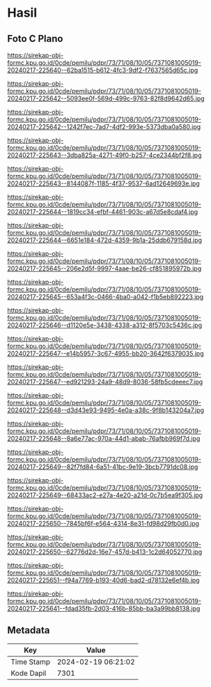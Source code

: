 # Hasil

## Foto C Plano

https://sirekap-obj-formc.kpu.go.id/0cde/pemilu/pdpr/73/71/08/10/05/7371081005019-20240217-225640--62ba1515-b612-4fc3-9df2-f7637565d65c.jpg

https://sirekap-obj-formc.kpu.go.id/0cde/pemilu/pdpr/73/71/08/10/05/7371081005019-20240217-225642--5093ee0f-569d-499c-9763-82f8d9642d65.jpg

https://sirekap-obj-formc.kpu.go.id/0cde/pemilu/pdpr/73/71/08/10/05/7371081005019-20240217-225642--1242f7ec-7ad7-4df2-993e-5373dba0a580.jpg

https://sirekap-obj-formc.kpu.go.id/0cde/pemilu/pdpr/73/71/08/10/05/7371081005019-20240217-225643--3dba825a-4271-49f0-b257-4ce2344bf2f8.jpg

https://sirekap-obj-formc.kpu.go.id/0cde/pemilu/pdpr/73/71/08/10/05/7371081005019-20240217-225643--8144087f-1185-4f37-9537-6ad12649693e.jpg

https://sirekap-obj-formc.kpu.go.id/0cde/pemilu/pdpr/73/71/08/10/05/7371081005019-20240217-225644--1819cc34-efbf-4461-903c-a67d5e8cdaf4.jpg

https://sirekap-obj-formc.kpu.go.id/0cde/pemilu/pdpr/73/71/08/10/05/7371081005019-20240217-225644--6651e184-472d-4359-9b1a-25ddb679158d.jpg

https://sirekap-obj-formc.kpu.go.id/0cde/pemilu/pdpr/73/71/08/10/05/7371081005019-20240217-225645--206e2d5f-9997-4aae-be26-cf851895972b.jpg

https://sirekap-obj-formc.kpu.go.id/0cde/pemilu/pdpr/73/71/08/10/05/7371081005019-20240217-225645--653a4f3c-0466-4ba0-a042-f1b5eb892223.jpg

https://sirekap-obj-formc.kpu.go.id/0cde/pemilu/pdpr/73/71/08/10/05/7371081005019-20240217-225646--d1120e5e-3438-4338-a312-8f5703c5436c.jpg

https://sirekap-obj-formc.kpu.go.id/0cde/pemilu/pdpr/73/71/08/10/05/7371081005019-20240217-225647--e14b5957-3c67-4955-bb20-3642f6379035.jpg

https://sirekap-obj-formc.kpu.go.id/0cde/pemilu/pdpr/73/71/08/10/05/7371081005019-20240217-225647--ed921293-24a9-48d9-8036-58fb5cdeeec7.jpg

https://sirekap-obj-formc.kpu.go.id/0cde/pemilu/pdpr/73/71/08/10/05/7371081005019-20240217-225648--d3d43e93-9495-4e0a-a38c-9f8b143204a7.jpg

https://sirekap-obj-formc.kpu.go.id/0cde/pemilu/pdpr/73/71/08/10/05/7371081005019-20240217-225648--8a6e77ac-970a-44d1-abab-76afbb969f7d.jpg

https://sirekap-obj-formc.kpu.go.id/0cde/pemilu/pdpr/73/71/08/10/05/7371081005019-20240217-225649--82f7fd84-6a51-41bc-9e19-3bcb7791dc08.jpg

https://sirekap-obj-formc.kpu.go.id/0cde/pemilu/pdpr/73/71/08/10/05/7371081005019-20240217-225649--68433ac2-e27a-4e20-a21d-0c7b5ea9f305.jpg

https://sirekap-obj-formc.kpu.go.id/0cde/pemilu/pdpr/73/71/08/10/05/7371081005019-20240217-225650--7845bf6f-e564-4314-8e31-fd98d29fb0d0.jpg

https://sirekap-obj-formc.kpu.go.id/0cde/pemilu/pdpr/73/71/08/10/05/7371081005019-20240217-225650--62776d2d-16e7-457d-b413-1c2d64052770.jpg

https://sirekap-obj-formc.kpu.go.id/0cde/pemilu/pdpr/73/71/08/10/05/7371081005019-20240217-225651--f94a7769-b193-40d6-bad2-d78132e6ef4b.jpg

https://sirekap-obj-formc.kpu.go.id/0cde/pemilu/pdpr/73/71/08/10/05/7371081005019-20240217-225641--fdad35fb-2d03-416b-85bb-ba3a99bb8138.jpg


## Metadata

| Key        | Value               |
| ---------- | ------------------- |
| Time Stamp | 2024-02-19 06:21:02 |
| Kode Dapil | 7301                |



